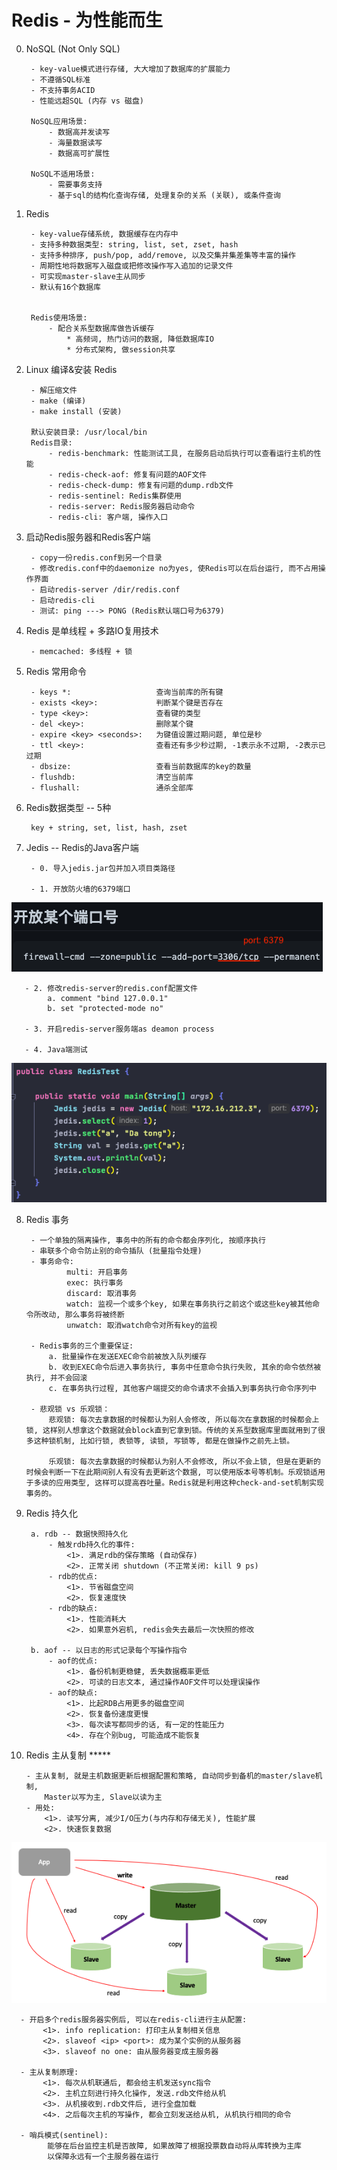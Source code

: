 # Redis - 为性能而生


0. NoSQL (Not Only SQL)

        - key-value模式进行存储, 大大增加了数据库的扩展能力
        - 不遵循SQL标准
        - 不支持事务ACID
        - 性能远超SQL (内存 vs 磁盘)
        
        NoSQL应用场景: 
            - 数据高并发读写
            - 海量数据读写
            - 数据高可扩展性
        
        NoSQL不适用场景:
            - 需要事务支持
            - 基于sql的结构化查询存储, 处理复杂的关系 (关联), 或条件查询
       
       
1. Redis

        - key-value存储系统, 数据缓存在内存中
        - 支持多种数据类型: string, list, set, zset, hash
        - 支持多种排序, push/pop, add/remove, 以及交集并集差集等丰富的操作
        - 周期性地将数据写入磁盘或把修改操作写入追加的记录文件
        - 可实现master-slave主从同步
        - 默认有16个数据库
        
        
        Redis使用场景:
            - 配合关系型数据库做告诉缓存
                * 高频词, 热门访问的数据, 降低数据库IO
                * 分布式架构, 做session共享
    
    
2. Linux 编译&安装 Redis
        
        - 解压缩文件
        - make (编译)
        - make install (安装)
        
        默认安装目录: /usr/local/bin
        Redis目录:
            - redis-benchmark: 性能测试工具, 在服务启动后执行可以查看运行主机的性能
            - redis-check-aof: 修复有问题的AOF文件
            - redis-check-dump: 修复有问题的dump.rdb文件
            - redis-sentinel: Redis集群使用
            - redis-server: Redis服务器启动命令
            - redis-cli: 客户端, 操作入口


3. 启动Redis服务器和Redis客户端

        - copy一份redis.conf到另一个目录
        - 修改redis.conf中的daemonize no为yes, 使Redis可以在后台运行, 而不占用操作界面
        - 启动redis-server /dir/redis.conf
        - 启动redis-cli
        - 测试: ping ---> PONG (Redis默认端口号为6379)


4. Redis 是单线程 + 多路IO复用技术

        - memcached: 多线程 + 锁
        

5. Redis 常用命令
    
        - keys *:                   查询当前库的所有键
        - exists <key>:             判断某个键是否存在
        - type <key>:               查看键的类型
        - del <key>:                删除某个键
        - expire <key> <seconds>:   为键值设置过期问题, 单位是秒
        - ttl <key>:                查看还有多少秒过期, -1表示永不过期, -2表示已过期
        - dbsize:                   查看当前数据库的key的数量
        - flushdb:                  清空当前库
        - flushall:                 通杀全部库
        
        
6. Redis数据类型 -- 5种

        key + string, set, list, hash, zset


7. Jedis -- Redis的Java客户端
        
        - 0. 导入jedis.jar包并加入项目类路径

        - 1. 开放防火墙的6379端口
![openFireWallPort6379](imagePool/openFireWallPort6379.png)
        
       - 2. 修改redis-server的redis.conf配置文件
            a. comment "bind 127.0.0.1"
            b. set "protected-mode no"
        
       - 3. 开启redis-server服务端as deamon process
        
       - 4. Java端测试
![jedisTest](imagePool/jedisTest.png)
        

8. Redis 事务

        - 一个单独的隔离操作, 事务中的所有的命令都会序列化, 按顺序执行
        - 串联多个命令防止别的命令插队 (批量指令处理)
        - 事务命令: 
                multi: 开启事务
                exec: 执行事务
                discard: 取消事务
                watch: 监视一个或多个key, 如果在事务执行之前这个或这些key被其他命令所改动, 那么事务将被终断
                unwatch: 取消watch命令对所有key的监视
                
        - Redis事务的三个重要保证:
            a. 批量操作在发送EXEC命令前被放入队列缓存
            b. 收到EXEC命令后进入事务执行, 事务中任意命令执行失败, 其余的命令依然被执行, 并不会回滚
            c. 在事务执行过程, 其他客户端提交的命令请求不会插入到事务执行命令序列中
            
        - 悲观锁 vs 乐观锁：
            悲观锁: 每次去拿数据的时候都认为别人会修改, 所以每次在拿数据的时候都会上锁, 这样别人想拿这个数据就会block直到它拿到锁。传统的关系型数据库里面就用到了很多这种锁机制, 比如行锁, 表锁等, 读锁, 写锁等, 都是在做操作之前先上锁。
            
            乐观锁: 每次去拿数据的时候都认为别人不会修改, 所以不会上锁, 但是在更新的时候会判断一下在此期间别人有没有去更新这个数据, 可以使用版本号等机制。乐观锁适用于多读的应用类型, 这样可以提高吞吐量。Redis就是利用这种check-and-set机制实现事务的。
    

9. Redis 持久化
    
        a. rdb -- 数据快照持久化
            - 触发rdb持久化的事件: 
                <1>. 满足rdb的保存策略 (自动保存)
                <2>. 正常关闭 shutdown (不正常关闭: kill 9 ps)
            - rdb的优点:
                <1>. 节省磁盘空间
                <2>. 恢复速度快
            - rdb的缺点:
                <1>. 性能消耗大
                <2>. 如果意外宕机, redis会失去最后一次快照的修改
        
        b. aof -- 以日志的形式记录每个写操作指令
            - aof的优点:
                <1>. 备份机制更稳健, 丢失数据概率更低
                <2>. 可读的日志文本, 通过操作AOF文件可以处理误操作
            - aof的缺点:
                <1>. 比起RDB占用更多的磁盘空间
                <2>. 恢复备份速度更慢
                <3>. 每次读写都同步的话, 有一定的性能压力
                <4>. 存在个别bug, 可能造成不能恢复


10. Redis 主从复制 *****

        - 主从复制, 就是主机数据更新后根据配置和策略, 自动同步到备机的master/slave机制,
            Master以写为主, Slave以读为主
        - 用处:
            <1>. 读写分离, 减少I/O压力(与内存和存储无关), 性能扩展
            <2>. 快速恢复数据
![master:slave](imagePool/master:slave.png)

      - 开启多个redis服务器实例后, 可以在redis-cli进行主从配置:
           <1>. info replication: 打印主从复制相关信息
           <2>. slaveof <ip> <port>: 成为某个实例的从服务器
           <3>. slaveof no one: 由从服务器变成主服务器
           
      - 主从复制原理:
           <1>. 每次从机联通后, 都会给主机发送sync指令
           <2>. 主机立刻进行持久化操作, 发送.rdb文件给从机
           <3>. 从机接收到.rdb文件后, 进行全盘加载
           <4>. 之后每次主机的写操作, 都会立刻发送给从机, 从机执行相同的命令
           
      - 哨兵模式(sentinel):
            能够在后台监控主机是否故障, 如果故障了根据投票数自动将从库转换为主库
            以保障永远有一个主服务器在运行
